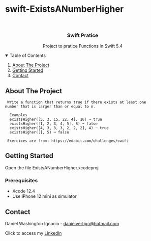 # swift-ExistsANumberHigher

<!-- PROJECT LOGO -->
<br />
<p align="center">

  <h3 align="center">Swift Pratice</h3>
  <p align="center">
    Project to pratice Functions in Swift 5.4
  </p>
</p>



<!-- TABLE OF CONTENTS -->
<details open="open">
  <summary>Table of Contents</summary>
  <ol>
    <li>
      <a href="#about-the-project">About The Project</a>
    </li>
    <li>
      <a href="#getting-started">Getting Started</a>
    </li>
    <li><a href="#contact">Contact</a></li>
  </ol>
</details>



<!-- ABOUT THE PROJECT -->
## About The Project
    

     Write a function that returns true if there exists at least one number that is larger than or equal to n.
     
      Examples
      existsHigher([5, 3, 15, 22, 4], 10) ➞ true
      existsHigher([1, 2, 3, 4, 5], 8) ➞ false
      existsHigher([4, 3, 3, 3, 2, 2, 2], 4) ➞ true
      existsHigher([], 5) ➞ false
     
     Exercices are from: https://edabit.com/challenges/swift


<!-- GETTING STARTED -->
## Getting Started

Open the file ExistsANumberHigher.xcodeproj 

### Prerequisites

* Xcode 12.4
* Use iPhone 12 mini as simulator 

<!-- CONTACT -->
## Contact

Daniel Washington Ignacio - danielvertigo@hotmail.com

Click to access my [LinkedIn](https://www.linkedin.com/in/daniel-washington-ignacio-ab439b164/)
